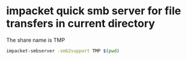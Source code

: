# impacket quick smb server for file transfers in current directory
The share name is TMP
```bash
impacket-smbserver -smb2support TMP $(pwd)
```
